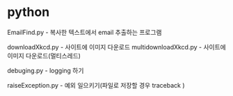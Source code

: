 # python

EmailFind.py - 복사한 텍스트에서 email 추출하는 프로그램

downloadXkcd.py - 사이트에 이미지 다운로드
    multidownloadXkcd.py - 사이트에 이미지 다운로드(멀티스레드)

debuging.py - logging 하기

raiseException.py - 예외 일으키기(파일로 저장할 경우 traceback )
